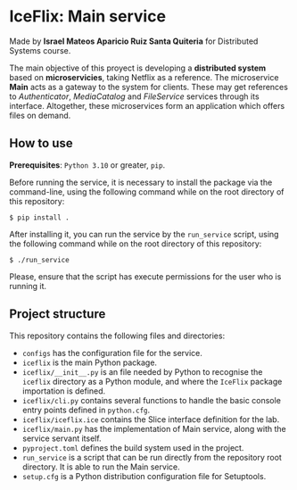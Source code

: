 # IceFlix: Main service

Made by **Israel Mateos Aparicio Ruiz Santa Quiteria** for Distributed Systems course.

The main objective of this proyect is developing a **distributed system** based on **microservicies**, taking Netflix as a reference. The microservice **Main** acts as a gateway to the system for clients. These may get references to _Authenticator_, _MediaCatalog_ and _FileService_ services through its interface. Altogether, these microservices form an application which offers files on demand.


## How to use

**Prerequisites**: `Python 3.10` or greater, `pip`.

Before running the service, it is necessary to install the package via the command-line, using the following command while on the root directory of this repository:

```console
$ pip install .
```

After installing it, you can run the service by the `run_service` script, using the following command while on the root directory of this repository:

```console
$ ./run_service
```

Please, ensure that the script has execute permissions for the user who is running it.

## Project structure

This repository contains the following files and directories:

- `configs` has the configuration file for the service.
- `iceflix` is the main Python package.
- `iceflix/__init__.py` is an file needed by Python to recognise the `iceflix` directory as a Python module, and where the `IceFlix` package importation is defined.
- `iceflix/cli.py` contains several functions to handle the basic console entry points
  defined in `python.cfg`.
- `iceflix/iceflix.ice` contains the Slice interface definition for the lab.
- `iceflix/main.py` has the implementation of Main service, along with the service servant itself.
- `pyproject.toml` defines the build system used in the project.
- `run_service` is a script that can be run directly from the repository root directory. It is able to run the Main service.
- `setup.cfg` is a Python distribution configuration file for Setuptools.